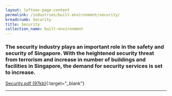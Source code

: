 ```yaml
---
layout: leftnav-page-content
permalink: /industries/built-environment/security/
breadcrumb: Security
title: Security
collection_name: built-environment
---
```


### The security industry plays an important role in the safety and security of Singapore. With the heightened security threat from terrorism and increase in number of buildings and facilities in Singapore, the demand for security services is set to increase.

[Security.pdf (97kb)](/images/PDF/Built-Environment/Security.pdf){:target="_blank"}

---
